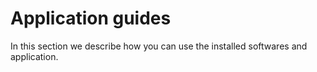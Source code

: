# Application guides

In this section we describe how you can use the installed softwares and application.
